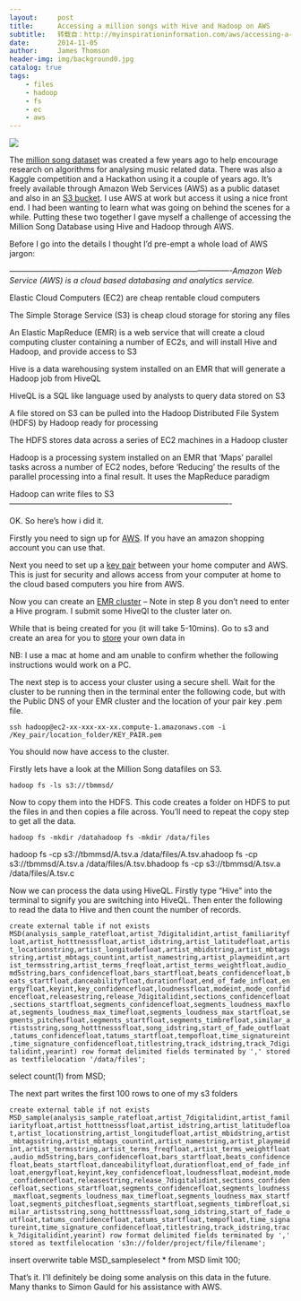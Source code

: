 ```yaml
---
layout:     post
title:      Accessing a million songs with Hive and Hadoop on AWS
subtitle:   转载自：http://myinspirationinformation.com/aws/accessing-a-million-songs-with-hive-and-hadoop-on-aws/
date:       2014-11-05
author:     James Thomson
header-img: img/background0.jpg
catalog: true
tags:
    - files
    - hadoop
    - fs
    - ec
    - aws
---
```


[![](http://myinspirationinformation.com/wp-content/uploads/2014/11/aws-cloud.jpg)
](http://wp.me/p4TDfE-2n)

The [million song dataset](http://labrosa.ee.columbia.edu/millionsong) was created a few years ago to help encourage research on algorithms for analysing music related data. There was also a Kaggle competition and a Hackathon using it a couple of years ago. It’s freely available through Amazon Web Services (AWS) as a public dataset and also in an [S3 bucket](http://labrosa.ee.columbia.edu/millionsong/blog/11-6-22-msd-hackreduce-boston-s3-bucket). I use AWS at work but access it using a nice front end. I had been wanting to learn what was going on behind the scenes for a while. Putting these two together I gave myself a challenge of accessing the Million Song Database using Hive and Hadoop through AWS.



Before I go into the details I thought I’d pre-empt a whole load of AWS jargon:

*————————————————————————————-Amazon Web Service (AWS) is a cloud based databasing and analytics service.*

Elastic Cloud Computers (EC2) are cheap rentable cloud computers

The Simple Storage Service (S3) is cheap cloud storage for storing any files

An Elastic MapReduce (EMR) is a web service that will create a cloud computing cluster containing a number of EC2s, and will install Hive and Hadoop, and provide access to S3

Hive is a data warehousing system installed on an EMR that will generate a Hadoop job from HiveQL

HiveQL is a SQL like language used by analysts to query data stored on S3

A file stored on S3 can be pulled into the Hadoop Distributed File System (HDFS) by Hadoop ready for processing

The HDFS stores data across a series of EC2 machines in a Hadoop cluster

Hadoop is a processing system installed on an EMR that ‘Maps’ parallel tasks across a number of EC2 nodes, before ‘Reducing’ the results of the parallel processing into a final result. It uses the MapReduce paradigm

Hadoop can write files to S3————————————————————————————-

OK. So here’s how i did it. 

Firstly you need to sign up for [AWS](http://aws.amazon.com/). If you have an amazon shopping account you can use that.

Next you need to set up a [key pair](http://docs.aws.amazon.com/AWSEC2/latest/UserGuide/ec2-key-pairs.html#having-ec2-create-your-key-pair) between your home computer and AWS. This is just for security and allows access from your computer at home to the cloud based computers you hire from AWS.

Now you can create an [EMR cluster](http://docs.aws.amazon.com/ElasticMapReduce/latest/DeveloperGuide/CLI_CreatingaJobFlowUsingHive.html) – Note in step 8 you don’t need to enter a Hive program. I submit some HiveQl to the cluster later on.

While that is being created for you (it will take 5-10mins). Go to s3 and create an area for you to [store](http://docs.aws.amazon.com/AmazonS3/latest/gsg/CreatingABucket.html) your own data in

NB: I use a mac at home and am unable to confirm whether the following instructions would work on a PC.

The next step is to access your cluster using a secure shell. Wait for the cluster to be running then in the terminal enter the following code, but with the Public DNS of your EMR cluster and the location of your pair key .pem file.

`ssh hadoop@ec2-xx-xxx-xx-xx.compute-1.amazonaws.com -i /Key_pair/location_folder/KEY_PAIR.pem`

You should now have access to the cluster.

Firstly lets have a look at the Million Song datafiles on S3.

`hadoop fs -ls s3://tbmmsd/`

Now to copy them into the HDFS. This code creates a folder on HDFS to put the files in and then copies a file across. You’ll need to repeat the copy step to get all the data.

`hadoop fs -mkdir /datahadoop fs -mkdir /data/files`

hadoop fs -cp s3://tbmmsd/A.tsv.a /data/files/A.tsv.ahadoop fs -cp s3://tbmmsd/A.tsv.a /data/files/A.tsv.bhadoop fs -cp s3://tbmmsd/A.tsv.a /data/files/A.tsv.c

Now we can process the data using HiveQL. Firstly type “Hive” into the terminal to signify you are switching into HiveQL. Then enter the following to read the data to Hive and then count the number of records.

`create external table if not exists MSD(analysis_sample_ratefloat,artist_7digitalidint,artist_familiarityfloat,artist_hotttnesssfloat,artist_idstring,artist_latitudefloat,artist_locationstring,artist_longitudefloat,artist_mbidstring,artist_mbtagsstring,artist_mbtags_countint,artist_namestring,artist_playmeidint,artist_termsstring,artist_terms_freqfloat,artist_terms_weightfloat,audio_md5string,bars_confidencefloat,bars_startfloat,beats_confidencefloat,beats_startfloat,danceabilityfloat,durationfloat,end_of_fade_infloat,energyfloat,keyint,key_confidencefloat,loudnessfloat,modeint,mode_confidencefloat,releasestring,release_7digitalidint,sections_confidencefloat,sections_startfloat,segments_confidencefloat,segments_loudness_maxfloat,segments_loudness_max_timefloat,segments_loudness_max_startfloat,segments_pitchesfloat,segments_startfloat,segments_timbrefloat,similar_artistsstring,song_hotttnesssfloat,song_idstring,start_of_fade_outfloat,tatums_confidencefloat,tatums_startfloat,tempofloat,time_signatureint,time_signature_confidencefloat,titlestring,track_idstring,track_7digitalidint,yearint) row format delimited fields terminated by ',' stored as textfilelocation '/data/files';`

select count(1) from MSD;

The next part writes the first 100 rows to one of my s3 folders

`create external table if not exists MSD_sample(analysis_sample_ratefloat,artist_7digitalidint,artist_familiarityfloat,artist_hotttnesssfloat,artist_idstring,artist_latitudefloat,artist_locationstring,artist_longitudefloat,artist_mbidstring,artist_mbtagsstring,artist_mbtags_countint,artist_namestring,artist_playmeidint,artist_termsstring,artist_terms_freqfloat,artist_terms_weightfloat,audio_md5string,bars_confidencefloat,bars_startfloat,beats_confidencefloat,beats_startfloat,danceabilityfloat,durationfloat,end_of_fade_infloat,energyfloat,keyint,key_confidencefloat,loudnessfloat,modeint,mode_confidencefloat,releasestring,release_7digitalidint,sections_confidencefloat,sections_startfloat,segments_confidencefloat,segments_loudness_maxfloat,segments_loudness_max_timefloat,segments_loudness_max_startfloat,segments_pitchesfloat,segments_startfloat,segments_timbrefloat,similar_artistsstring,song_hotttnesssfloat,song_idstring,start_of_fade_outfloat,tatums_confidencefloat,tatums_startfloat,tempofloat,time_signatureint,time_signature_confidencefloat,titlestring,track_idstring,track_7digitalidint,yearint) row format delimited fields terminated by ',' stored as textfilelocation 's3n://folder/project/file/filename';`

insert overwrite table MSD_sampleselect * from MSD limit 100;

That’s it. I’ll definitely be doing some analysis on this data in the future. Many thanks to Simon Gauld for his assistance with AWS.
